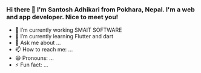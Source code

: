 ### Hi there 👋 I'm Santosh Adhikari from Pokhara, Nepal. I'm a web and app developer. Nice to meet you!
- 🔭 I’m currently working SMAIT SOFTWARE
- 🌱 I’m currently learning Flutter and dart 
- 💬 Ask me about ...
- 📫 How to reach me: ...
- 😄 Pronouns: ...
- ⚡ Fun fact: ...

<!--
**Santoshadhikary/santoshadhikary** is a ✨ _special_ ✨ repository because its `README.md` (this file) appears on your GitHub profile.

Here are some ideas to get you started:

- 🔭 I’m currently working on ...
- 🌱 I’m currently learning ...
- 👯 I’m looking to collaborate on ...
- 🤔 I’m looking for help with ...
- 💬 Ask me about ...
- 📫 How to reach me: ...
- 😄 Pronouns: ...
- ⚡ Fun fact: ...
-->
